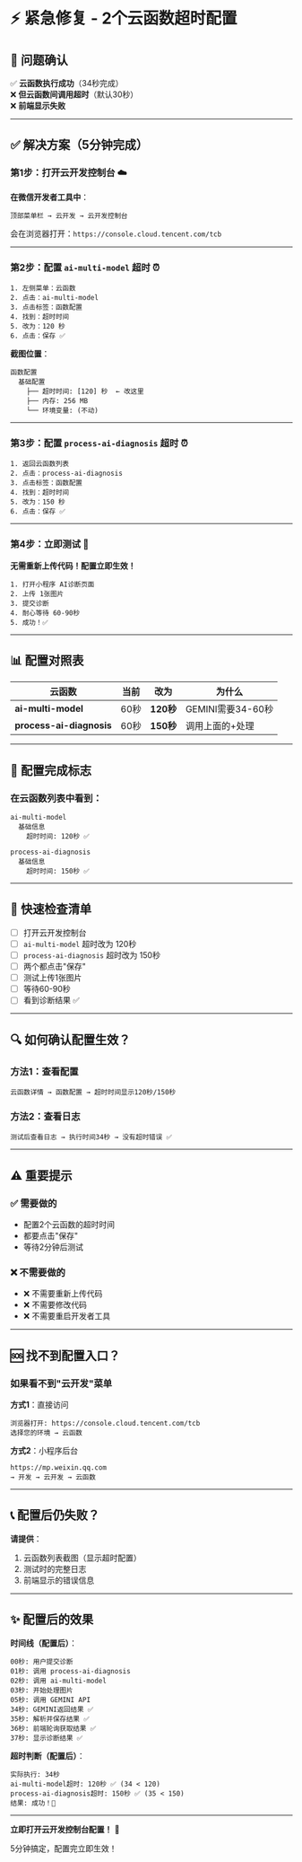 # ⚡ 紧急修复 - 2个云函数超时配置

## 🎯 问题确认

✅ **云函数执行成功**（34秒完成）  
❌ **但云函数间调用超时**（默认30秒）  
❌ **前端显示失败**

---

## ✅ 解决方案（5分钟完成）

### 第1步：打开云开发控制台 ☁️

**在微信开发者工具中**：
```
顶部菜单栏 → 云开发 → 云开发控制台
```

会在浏览器打开：`https://console.cloud.tencent.com/tcb`

---

### 第2步：配置 `ai-multi-model` 超时 ⏰

```
1. 左侧菜单：云函数
2. 点击：ai-multi-model
3. 点击标签：函数配置
4. 找到：超时时间
5. 改为：120 秒
6. 点击：保存 ✅
```

**截图位置**：
```
函数配置
  基础配置
    ├── 超时时间: [120] 秒  ← 改这里
    ├── 内存: 256 MB
    └── 环境变量: (不动)
```

---

### 第3步：配置 `process-ai-diagnosis` 超时 ⏰

```
1. 返回云函数列表
2. 点击：process-ai-diagnosis
3. 点击标签：函数配置
4. 找到：超时时间
5. 改为：150 秒
6. 点击：保存 ✅
```

---

### 第4步：立即测试 🧪

**无需重新上传代码！配置立即生效！**

```
1. 打开小程序 AI诊断页面
2. 上传 1张图片
3. 提交诊断
4. 耐心等待 60-90秒
5. 成功！✅
```

---

## 📊 配置对照表

| 云函数 | 当前 | 改为 | 为什么 |
|--------|------|------|--------|
| **ai-multi-model** | 60秒 | **120秒** | GEMINI需要34-60秒 |
| **process-ai-diagnosis** | 60秒 | **150秒** | 调用上面的+处理 |

---

## 🎊 配置完成标志

### 在云函数列表中看到：

```
ai-multi-model
  基础信息
    超时时间: 120秒 ✅
    
process-ai-diagnosis
  基础信息
    超时时间: 150秒 ✅
```

---

## 📝 快速检查清单

- [ ] 打开云开发控制台
- [ ] `ai-multi-model` 超时改为 120秒
- [ ] `process-ai-diagnosis` 超时改为 150秒
- [ ] 两个都点击"保存"
- [ ] 测试上传1张图片
- [ ] 等待60-90秒
- [ ] 看到诊断结果 ✅

---

## 🔍 如何确认配置生效？

### 方法1：查看配置
```
云函数详情 → 函数配置 → 超时时间显示120秒/150秒
```

### 方法2：查看日志
```
测试后查看日志 → 执行时间34秒 → 没有超时错误 ✅
```

---

## ⚠️ 重要提示

### ✅ 需要做的
- 配置2个云函数的超时时间
- 都要点击"保存"
- 等待2分钟后测试

### ❌ 不需要做的
- ❌ 不需要重新上传代码
- ❌ 不需要修改代码
- ❌ 不需要重启开发者工具

---

## 🆘 找不到配置入口？

### 如果看不到"云开发"菜单

**方式1**：直接访问
```
浏览器打开: https://console.cloud.tencent.com/tcb
选择您的环境 → 云函数
```

**方式2**：小程序后台
```
https://mp.weixin.qq.com
→ 开发 → 云开发 → 云函数
```

---

## 📞 配置后仍失败？

**请提供**：
1. 云函数列表截图（显示超时配置）
2. 测试时的完整日志
3. 前端显示的错误信息

---

## ✨ 配置后的效果

**时间线（配置后）**：
```
00秒: 用户提交诊断
01秒: 调用 process-ai-diagnosis
02秒: 调用 ai-multi-model
03秒: 开始处理图片
05秒: 调用 GEMINI API
34秒: GEMINI返回结果 ✅
35秒: 解析并保存结果 ✅
36秒: 前端轮询获取结果 ✅
37秒: 显示诊断结果 ✅
```

**超时判断（配置后）**：
```
实际执行: 34秒
ai-multi-model超时: 120秒 ✅ (34 < 120)
process-ai-diagnosis超时: 150秒 ✅ (35 < 150)
结果: 成功！🎉
```

---

**立即打开云开发控制台配置！** 🚀

5分钟搞定，配置完立即生效！

